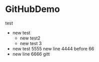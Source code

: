 # GitHubDemo
test
- new test
	- new test2
	- new test 3
- new test 5555
 new line 4444 before 66
- new line 6666
gitt
